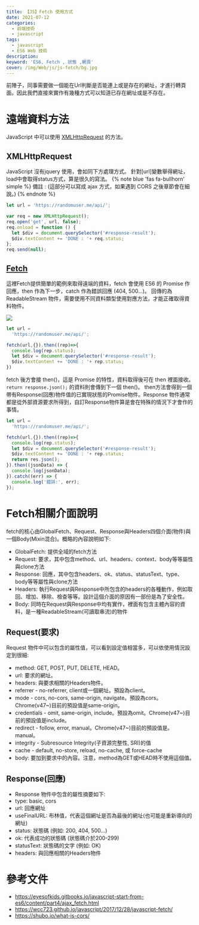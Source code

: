 ```yaml
---
title: 【JS】Fetch 使用方式
date: 2021-07-12
categories: 
  - 前端技術
  - javascript
tags: 
  - javascript
  - ES6 Web 技術 
description:
keyword: 'ES6, Fetch , 狀態 ,網頁'
cover: /img/Web/js/js-fetch/bg.jpg
---
```


前陣子，同事需要做一個能在Url判斷是否能連上或是存在的網址，才進行轉頁面。因此我們直接來實作有幾種方式可以知道已存在網址或是不存在。


# 遠端資料方法
JavaScript 中可以使用 [XMLHttpRequest](https://developer.mozilla.org/zh-TW/docs/Web/API/XMLHttpRequest) 的方法。

## XMLHttpRequest 
JavaScript 沒有jquery 使用，會如同下方處理方式。 針對[url]變數舉得網址，load中會取得status方式，算是很久的寫法。
{% note blue 'fas fa-bullhorn' simple %}
  備註 : (這部分可以寫成 ajax 方式，如果遇到 CORS 之後章節會在細說。)
{% endnote %}
```js
let url = 'https://randomuser.me/api/';

var req = new XMLHttpRequest();
req.open('get', url, false);
req.onload = function () {
  let $div = document.querySelector('#response-result');
  $div.textContent += 'DONE : '+ req.status;
};
req.send(null);
```


## [Fetch](https://developer.mozilla.org/zh-CN/docs/Web/API/Fetch_API/Using_Fetch)
這裡Fetch提供簡單的範例來取得遠端的資料，fetch 會使用 ES6 的 Promise 作回應，then 作為下一步，catch 作為錯誤回應 (404, 500…)。
回傳的為 ReadableStream 物件，需要使用不同資料類型使用對應方法，才能正確取得資料物件。

![](/img/Web/js/js-fetch/xhr.PNG)

```js
let url =
  'https://randomuser.me/api/';

fetch(url,{}).then((rep)=>{
  console.log(rep.status);
  let $div = document.querySelector('#response-result');
  $div.textContent += 'DONE : '+ rep.status;
})

```

fetch 後方會接 then()，這是 Promise 的特性，資料取得後可在 then 裡面接收。```return response.json();``` 的資料則會傳到下一個 then()。
then方法會得到一個帶有Response(回應)物件值的已實現狀態的Promise物件。Response 物件通常都是從外部資源要求所得到，自訂Response物件算是會在特殊的情況下才會作的事情。

```js
let url =
  'https://randomuser.me/api/';

fetch(url,{}).then((rep)=>{
  console.log(rep.status);
  let $div = document.querySelector('#response-result');
  $div.textContent += 'DONE : '+ rep.status;
  return res.json(); 
}).then((jsonData) => {
  console.log(jsonData);
}).catch((err) => {
  console.log('錯誤:', err);
});

```
# Fetch相關介面說明
fetch的核心由GlobalFetch、Request、Response與Headers四個介面(物件)與一個Body(Mixin混合)。概略的內容說明如下:

- GlobalFetch: 提供全域的fetch方法
- Request: 要求，其中包含method、url、headers、context、body等等屬性與clone方法
- Response: 回應，其中包含headers、ok、status、statusText、type、body等等屬性與clone方法
- Headers: 執行Request與Response中所包含的headers的各種動作，例如取回、增加、移除、檢查等等。設計這個介面的原因有一部份是為了安全性。
- Body: 同時在Request與Response中均有實作，裡面有包含主體內容的資料，是一種ReadableStream(可讀取串流)的物件

## Request(要求)
Request 物件中可以包含的屬性值，可以看到設定值相當多，可以依使用情況設定到很細:

- method: GET, POST, PUT, DELETE, HEAD。
- url: 要求的網址。
- headers: 與要求相關的Headers物件。
- referrer - no-referrer, client或一個網址。預設為client。
- mode - cors, no-cors, same-origin, navigate。預設為cors。Chrome(v47~)目前的預設值是same-origin。
- credentials - omit, same-origin, include。預設為omit。Chrome(v47~)目前的預設值是include。
- redirect - follow, error, manual。Chrome(v47~)目前的預設值是。manual。
- integrity - Subresource Integrity(子資源完整性, SRI)的值
- cache - default, no-store, reload, no-cache, 或 force-cache
- body: 要加到要求中的內容。注意，method為GET或HEAD時不使用這個值。


## Response(回應)
- Response 物件中包含的屬性摘要如下:
- type: basic, cors
- url: 回應網址
- useFinalURL: 布林值，代表這個網址是否為最後的網址(也可能是重新導向的網址)
- status: 狀態碼 (例如: 200, 404, 500...)
- ok: 代表成功的狀態碼 (狀態碼介於200-299)
- statusText: 狀態碼的文字 (例如: OK)
- headers: 與回應相關的Headers物件


# 參考文件 
 - https://eyesofkids.gitbooks.io/javascript-start-from-es6/content/part4/ajax_fetch.html
 - https://wcc723.github.io/javascript/2017/12/28/javascript-fetch/
 - https://shubo.io/what-is-cors/